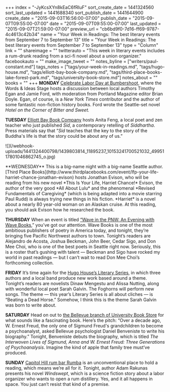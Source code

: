 +++
index = "-JyKcsXYn8kEaC6fRIuF"
sort_create_date = 1441324560
sort_last_updated = 1441688340
sort_publish_date = 1441644900
create_date = "2015-09-03T16:56:00-07:00"
publish_date = "2015-09-07T09:55:00-07:00"
date = "2015-09-07T09:55:00-07:00"
last_updated = "2015-09-07T21:59:00-07:00"
preview_url = "cb6bd9f0-7d16-ff69-9787-4c4613c42b34"
name = "Your Week in Readings: The best literary events from September 7 to September 13"
title = "Your Week in Readings: The best literary events from September 7 to September 13"
type = "Column"
link = ""
shareimage = ""
twitterauto = "This week in literary events includes a rum-drunk reading from a sci-fi novel about a union organizer."
facebookauto = ""
make_image_tweet = ""
notes_byline = ["writers/paul-constant.md"]
tags_notes = ["tags/your-week-in-readings.md", "tags/hugo-house.md", "tags/elliott-bay-book-company.md", "tags/third-place-books-lake-forest-park.md", "tags/university-book-store.md"]
notes_about = ""
books = ""
+++
**MONDAY** [Celebrate Labor Day at Bumbershoot](http://bumbershoot.com/words_and_ideas#!programmation=artist$writing-the-northwest-with-timothy-egan-brian-doyle-and-jamie-ford/714), where the Words & Ideas Stage hosts a discussion between local authors Timothy Egan and Jamie Ford, with moderation from Portland Magazine editor Brian Doyle. Egan, of course, is a *New York Times* contributor and the author of some fantastic non-fiction history books. Ford wrote the Seattle-set novel *Hotel on the Corner of Bitter and Sweet.*

**TUESDAY** [Elliott Bay Book Company](http://www.elliottbaybook.com/event/anita-feng) hosts Anita Feng, a local poet and zen teacher who just published *Sid*, a contemporary retelling of *Siddhartha*.  Press materials say that “*Sid* teaches that the key to the story of the Buddha's life is that the story could be about any of us.” 

<p class="image-left">![](/webhook-uploads/1441324400798/1439803814_11895237_10153241700521032_4995117801046862745_o.jpg)
</p>**WEDNESDAY** This is a big-name night with a big-name Seattle author. [Third Place Books](http://www.thirdplacebooks.com/event/lfp-your-life-harriet-chance-jonathan-evison) hosts Jonathan Evison, who will be reading from his new novel *This Is Your Life, Harriet Chance!* Evison, the author of the very good *All About Lulu* and the phenomenal *Revised Fundamentals of Caregiving* (which is being adapted into a movie starring Paul Rudd) is always trying new things in his fiction. *Harriet* is a novel about a nearly 80 year-old woman on an Alaskan cruise. At this reading, you should ask Evison how he researched the book.

**THURSDAY** When an event is titled [“Wave in the PNW: An Evening with Wave Books](http://hugohouse.org/event/wave-in-the-pnw-an-evening-with-wave-books/),” you’ve got our attention. Wave Books is one of the most ambitious publishers of poetry in America today, and tonight, they’re bringing five Pacific Northwest authors to town. Tonight’s readers are Alejandro de Acosta, Joshua Beckman, John Beer, Cedar Sigo, and Don Mee Choi, who is one of the best poets in Seattle right now. Seriously, this is a roster that’s gushing with talent — Beckman and Sigo have rocked my world in past readings — but I can’t wait to read Don Mee Choi’s forthcoming collection.

**FRIDAY** It’s time again for the [Hugo House’s Literary Series](http://hugohouse.org/event/lit-series-beating-a-dead-horse/), in which three authors and a local band produce new work based around a theme. Tonight’s readers are novelists Dinaw Mengestu and Alissa Nutting, along with wonderful local poet Sarah Galvin. The Foghorns will perform new songs. The theme — this year’s Literary Series is all about cliches — is “Beating a Dead Horse.” Somehow, I think this is the theme Sarah Galvin was born to write about.

**SATURDAY** Head on out to [the Bellevue branch of University Book Store](http://www2.bookstore.washington.edu/_events/events_cal.taf?evmonth=09&evyear=2015&eventid=2015060408541900&pre=20150903&pst=20150919_) for what sounds like a fascinating book. Here’s the pitch: “Over a decade ago, W. Ernest Freud, the only one of Sigmund Freud's grandchildren to become a psychoanalyst, asked Bellevue psychologist Daniel Benveniste to write his biography.” Tonight, Benveniste debuts the biography, which is titled *The Interwoven Lives of Sigmund, Anna and W. Ernest Freud: Three Generations of Psychoanalysis*. Imagine the kind of apple that family tree must’ve produced.

**SUNDAY** [Capitol Hill rum bar Rumba](http://www.elliottbaybook.com/event/adam-rakunas-rumba) is an unconventional place to hold a reading, which means we’re all for it. Tonight, author Adam Rakunas presents his novel *Windswept*, which is a science fiction story about a labor organizer who wants to open a rum distillery. Yes, and it all happens in space. You just can’t resist that kind of a premise.